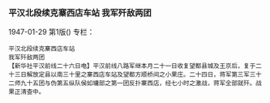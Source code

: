 ### 平汉北段续克寨西店车站  我军歼敌两团

1947-01-29
第1版()
专栏：

    平汉北段续克寨西店车站
    我军歼敌两团
    【新华社平汉前线二十六日电】平汉前线八路军继本月二十一日收复望都县城及王京后，复于二十三日解放定县以南三十里之寨西店车站及望都方顺桥间之小果庄。二十四日，蒋军第三军三十二师九十五团与伪第五纵队侯如墉部之第一团反扑寨西店，经七小时之激战，蒋军全部就歼。战果正清查中。
